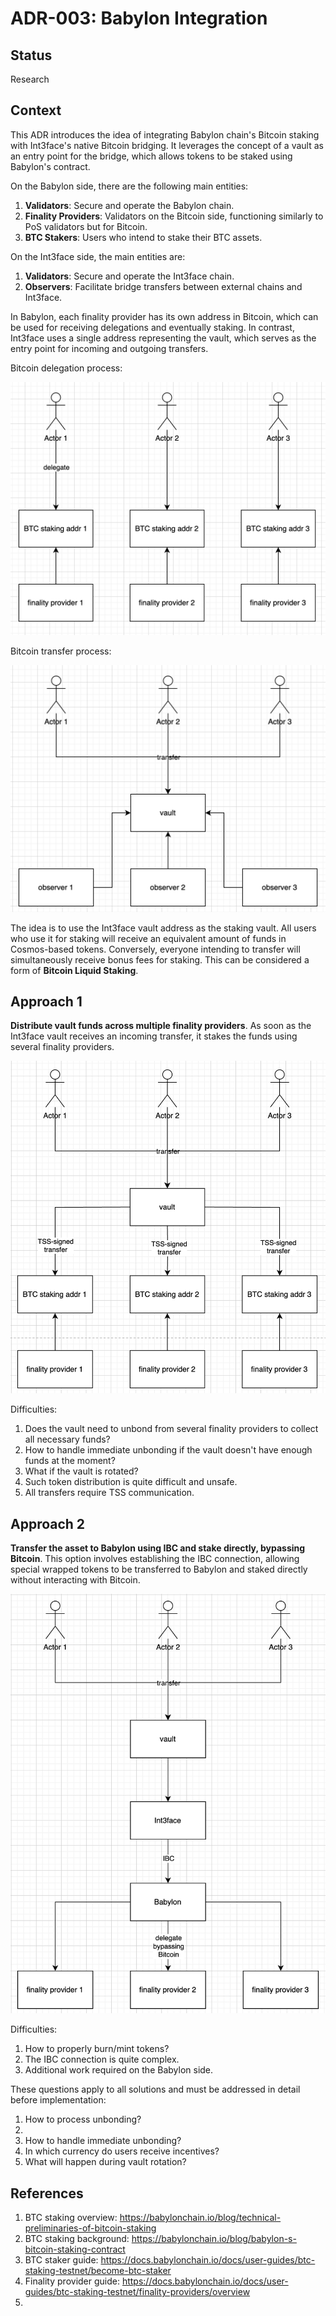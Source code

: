 # ADR-003: Babylon Integration

## Status

Research

## Context

This ADR introduces the idea of integrating Babylon chain's Bitcoin staking with Int3face's native Bitcoin bridging. It leverages the concept of a vault as an entry point for the bridge, which allows tokens to be staked using Babylon's contract.

On the Babylon side, there are the following main entities:
1. **Validators**: Secure and operate the Babylon chain.
2. **Finality Providers**: Validators on the Bitcoin side, functioning similarly to PoS validators but for Bitcoin.
3. **BTC Stakers**: Users who intend to stake their BTC assets.

On the Int3face side, the main entities are:
1. **Validators**: Secure and operate the Int3face chain.
2. **Observers**: Facilitate bridge transfers between external chains and Int3face.

In Babylon, each finality provider has its own address in Bitcoin, which can be used for receiving delegations and eventually staking. In contrast, Int3face uses a single address representing the vault, which serves as the entry point for incoming and outgoing transfers.

Bitcoin delegation process:

![adr003_babylon_staking](../../static/img/ADR/adr003/adr003_babylon_staking.png)

Bitcoin transfer process:

![adr003_int3face_transferring](../../static/img/ADR/adr003/adr003_int3face_transferring.png)

The idea is to use the Int3face vault address as the staking vault. All users who use it for staking will receive an equivalent amount of funds in Cosmos-based tokens. Conversely, everyone intending to transfer will simultaneously receive bonus fees for staking. This can be considered a form of **Bitcoin Liquid Staking**.

## Approach 1

**Distribute vault funds across multiple finality providers**. As soon as the Int3face vault receives an incoming transfer, it stakes the funds using several finality providers.

![adr003_babylon_int3face_option_1](../../static/img/ADR/adr003/adr003_babylon_int3face_option_1.png)

Difficulties:

1. Does the vault need to unbond from several finality providers to collect all necessary funds?
2. How to handle immediate unbonding if the vault doesn't have enough funds at the moment?
3. What if the vault is rotated?
4. Such token distribution is quite difficult and unsafe.
5. All transfers require TSS communication.

## Approach 2

**Transfer the asset to Babylon using IBC and stake directly, bypassing Bitcoin**. This option involves establishing the IBC connection, allowing special wrapped tokens to be transferred to Babylon and staked directly without interacting with Bitcoin.

![adr003_babylon_int3face_option_2](../../static/img/ADR/adr003/adr003_babylon_int3face_option_2.png)

Difficulties:

1. How to properly burn/mint tokens?
2. The IBC connection is quite complex.
3. Additional work required on the Babylon side.

These questions apply to all solutions and must be addressed in detail before implementation:

1. How to process unbonding?
2. 
3. How to handle immediate unbonding?
3. In which currency do users receive incentives?
4. What will happen during vault rotation?

## References

1. BTC staking overview: https://babylonchain.io/blog/technical-preliminaries-of-bitcoin-staking
2. BTC staking background: https://babylonchain.io/blog/babylon-s-bitcoin-staking-contract
3. BTC staker guide: https://docs.babylonchain.io/docs/user-guides/btc-staking-testnet/become-btc-staker
4. Finality provider guide: https://docs.babylonchain.io/docs/user-guides/btc-staking-testnet/finality-providers/overview
5. 